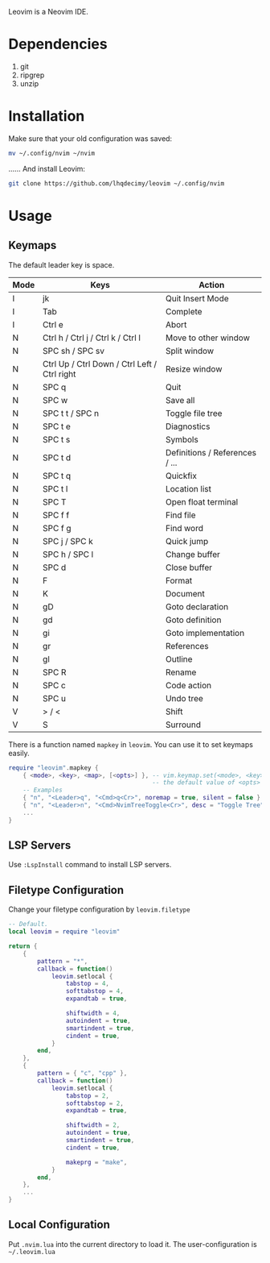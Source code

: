 Leovim is a Neovim IDE.

# Dependencies
1. git
2. ripgrep
3. unzip

# Installation
Make sure that your old configuration was saved:
```bash
mv ~/.config/nvim ~/nvim
```
...... And install Leovim:
```bash
git clone https://github.com/lhqdecimy/leovim ~/.config/nvim
```

# Usage
## Keymaps
The default leader key is space.

| Mode | Keys                                         | Action                         |
|------|----------------------------------------------|--------------------------------|
| I    | jk                                           | Quit Insert Mode               |
| I    | Tab                                          | Complete                       |
| I    | Ctrl e                                       | Abort                          |
| N    | Ctrl h / Ctrl j / Ctrl k / Ctrl l            | Move to other window           |
| N    | SPC sh / SPC sv                              | Split window                   |
| N    | Ctrl Up / Ctrl Down / Ctrl Left / Ctrl right | Resize window                  |
| N    | SPC q                                        | Quit                           |
| N    | SPC w                                        | Save all                       |
| N    | SPC t t / SPC n                              | Toggle file tree               |
| N    | SPC t e                                      | Diagnostics                    |
| N    | SPC t s                                      | Symbols                        |
| N    | SPC t d                                      | Definitions / References / ... |
| N    | SPC t q                                      | Quickfix                       |
| N    | SPC t l                                      | Location list                  |
| N    | SPC T                                        | Open float terminal            |
| N    | SPC f f                                      | Find file                      |
| N    | SPC f g                                      | Find word                      |
| N    | SPC j / SPC k                                | Quick jump                     |
| N    | SPC h / SPC l                                | Change buffer                  |
| N    | SPC d                                        | Close buffer                   |
| N    | F                                            | Format                         |
| N    | K                                            | Document                       |
| N    | gD                                           | Goto declaration               |
| N    | gd                                           | Goto definition                |
| N    | gi                                           | Goto implementation            |
| N    | gr                                           | References                     |
| N    | gl                                           | Outline                        |
| N    | SPC R                                        | Rename                         |
| N    | SPC c                                        | Code action                    |
| N    | SPC u                                        | Undo tree                      |
| V    | > / <                                        | Shift                          |
| V    | S                                            | Surround                       |

There is a function named `mapkey` in `leovim`. You can use it to set keymaps easily.

```lua
require "leovim".mapkey {
    { <mode>, <key>, <map>, [<opts>] }, -- vim.keymap.set(<mode>, <key>, <map>, [<opts>])
                                        -- the default value of <opts> is { noremap = true, silent = true, desc = "Description" }
    -- Examples
    { "n", "<Leader>q", "<Cmd>q<Cr>", noremap = true, silent = false },
    { "n", "<Leader>n", "<Cmd>NvimTreeToggle<Cr>", desc = "Toggle Tree" },
    ...
}
```

## LSP Servers
Use `:LspInstall` command to install LSP servers.

## Filetype Configuration
Change your filetype configuration by `leovim.filetype`
```lua
-- Default.
local leovim = require "leovim"

return {
    {
        pattern = "*",
        callback = function()
            leovim.setlocal {
                tabstop = 4,
                softtabstop = 4,
                expandtab = true,

                shiftwidth = 4,
                autoindent = true,
                smartindent = true,
                cindent = true,
            }
        end,
    },
    {
        pattern = { "c", "cpp" },
        callback = function()
            leovim.setlocal {
                tabstop = 2,
                softtabstop = 2,
                expandtab = true,

                shiftwidth = 2,
                autoindent = true,
                smartindent = true,
                cindent = true,

                makeprg = "make",
            }
        end,
    },
    ...
}
```

## Local Configuration
Put `.nvim.lua` into the current directory to load it. The user-configuration is `~/.leovim.lua`
